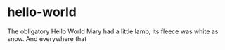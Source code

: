 # hello-world
The obligatory Hello World
Mary had a little lamb, its fleece was white as snow.
And everywhere that
